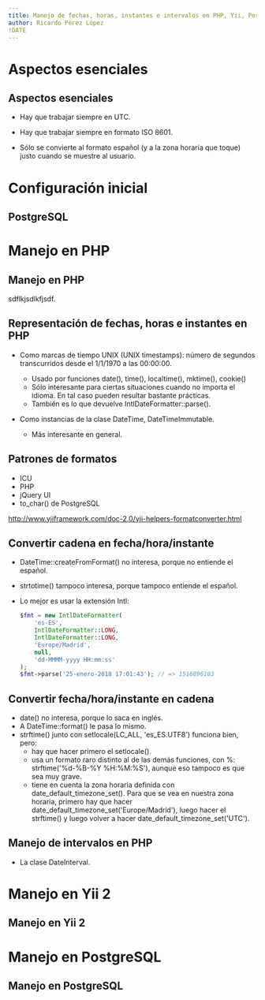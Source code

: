 ```yaml
---
title: Manejo de fechas, horas, instantes e intervalos en PHP, Yii, PostgreSQL y Heroku
author: Ricardo Pérez López
!DATE
---
```


# Aspectos esenciales

## Aspectos esenciales

- Hay que trabajar siempre en UTC.

- Hay que trabajar siempre en formato ISO 8601.

- Sólo se convierte al formato español (y a la zona horaria que toque) justo cuando se muestre al usuario.

# Configuración inicial

## PostgreSQL

# Manejo en PHP

## Manejo en PHP

sdflkjsdlkfjsdf.

## Representación de fechas, horas e instantes en PHP

- Como marcas de tiempo UNIX (UNIX timestamps): número de segundos transcurridos desde el 1/1/1970 a las 00:00:00.
  - Usado por funciones date(), time(), localtime(), mktime(), cookie()
  - Sólo interesante para ciertas situaciones cuando no importa el idioma. En tal caso pueden resultar bastante prácticas.
  - También es lo que devuelve IntlDateFormatter::parse().

- Como instancias de la clase DateTime, DateTimeImmutable.
  - Más interesante en general.

## Patrones de formatos

- ICU
- PHP
- jQuery UI
- to_char() de PostgreSQL

http://www.yiiframework.com/doc-2.0/yii-helpers-formatconverter.html

## Convertir cadena en fecha/hora/instante

- DateTime::createFromFormat() no interesa, porque no entiende el español.
- strtotime() tampoco interesa, porque tampoco entiende el español.
- Lo mejor es usar la extensión Intl:

    ```php
    $fmt = new IntlDateFormatter(
        'es-ES',
        IntlDateFormatter::LONG,
        IntlDateFormatter::LONG,
        'Europe/Madrid',
        null,
        'dd-MMMM-yyyy HH:mm:ss'
    );
    $fmt->parse('25-enero-2018 17:01:43'); // => 1516896103
    ```

## Convertir fecha/hora/instante en cadena

- date() no interesa, porque lo saca en inglés.
- A DateTime::format() le pasa lo mismo.
- strftime() junto con setlocale(LC_ALL, 'es_ES.UTF8') funciona bien, pero:
  - hay que hacer primero el setlocale().
  - usa un formato raro distinto al de las demás funciones, con %:
    strftime('%d-%B-%Y %H:%M:%S'), aunque eso tampoco es que sea muy grave.
  - tiene en cuenta la zona horaria definida con date_default_timezone_set(). Para que se vea en nuestra zona horaria, primero hay que hacer date_default_timezone_set('Europe/Madrid'), luego hacer el strftime() y luego volver a hacer date_default_timezone_set('UTC').

## Manejo de intervalos en PHP

- La clase DateInterval.

# Manejo en Yii 2

## Manejo en Yii 2

# Manejo en PostgreSQL

## Manejo en PostgreSQL


